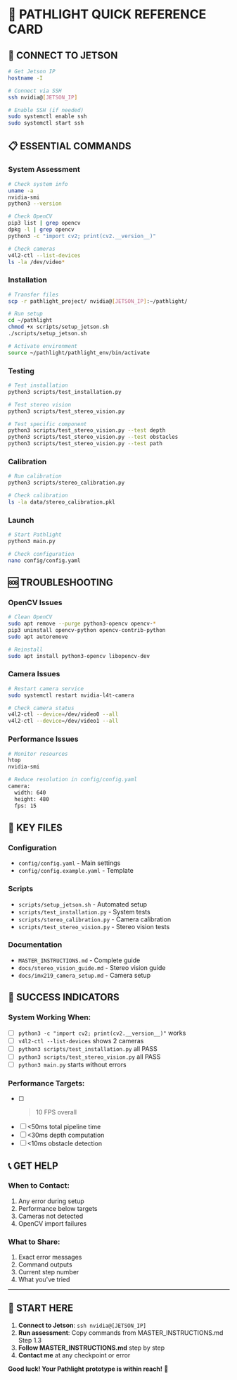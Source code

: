 # 🚀 PATHLIGHT QUICK REFERENCE CARD

## 🔗 **CONNECT TO JETSON**
```bash
# Get Jetson IP
hostname -I

# Connect via SSH
ssh nvidia@[JETSON_IP]

# Enable SSH (if needed)
sudo systemctl enable ssh
sudo systemctl start ssh
```

## 📋 **ESSENTIAL COMMANDS**

### **System Assessment**
```bash
# Check system info
uname -a
nvidia-smi
python3 --version

# Check OpenCV
pip3 list | grep opencv
dpkg -l | grep opencv
python3 -c "import cv2; print(cv2.__version__)"

# Check cameras
v4l2-ctl --list-devices
ls -la /dev/video*
```

### **Installation**
```bash
# Transfer files
scp -r pathlight_project/ nvidia@[JETSON_IP]:~/pathlight/

# Run setup
cd ~/pathlight
chmod +x scripts/setup_jetson.sh
./scripts/setup_jetson.sh

# Activate environment
source ~/pathlight/pathlight_env/bin/activate
```

### **Testing**
```bash
# Test installation
python3 scripts/test_installation.py

# Test stereo vision
python3 scripts/test_stereo_vision.py

# Test specific component
python3 scripts/test_stereo_vision.py --test depth
python3 scripts/test_stereo_vision.py --test obstacles
python3 scripts/test_stereo_vision.py --test path
```

### **Calibration**
```bash
# Run calibration
python3 scripts/stereo_calibration.py

# Check calibration
ls -la data/stereo_calibration.pkl
```

### **Launch**
```bash
# Start Pathlight
python3 main.py

# Check configuration
nano config/config.yaml
```

## 🆘 **TROUBLESHOOTING**

### **OpenCV Issues**
```bash
# Clean OpenCV
sudo apt remove --purge python3-opencv opencv-*
pip3 uninstall opencv-python opencv-contrib-python
sudo apt autoremove

# Reinstall
sudo apt install python3-opencv libopencv-dev
```

### **Camera Issues**
```bash
# Restart camera service
sudo systemctl restart nvidia-l4t-camera

# Check camera status
v4l2-ctl --device=/dev/video0 --all
v4l2-ctl --device=/dev/video1 --all
```

### **Performance Issues**
```bash
# Monitor resources
htop
nvidia-smi

# Reduce resolution in config/config.yaml
camera:
  width: 640
  height: 480
  fps: 15
```

## 📁 **KEY FILES**

### **Configuration**
- `config/config.yaml` - Main settings
- `config/config.example.yaml` - Template

### **Scripts**
- `scripts/setup_jetson.sh` - Automated setup
- `scripts/test_installation.py` - System tests
- `scripts/stereo_calibration.py` - Camera calibration
- `scripts/test_stereo_vision.py` - Stereo vision tests

### **Documentation**
- `MASTER_INSTRUCTIONS.md` - Complete guide
- `docs/stereo_vision_guide.md` - Stereo vision guide
- `docs/imx219_camera_setup.md` - Camera setup

## 🎯 **SUCCESS INDICATORS**

### **System Working When:**
- [ ] `python3 -c "import cv2; print(cv2.__version__)"` works
- [ ] `v4l2-ctl --list-devices` shows 2 cameras
- [ ] `python3 scripts/test_installation.py` all PASS
- [ ] `python3 scripts/test_stereo_vision.py` all PASS
- [ ] `python3 main.py` starts without errors

### **Performance Targets:**
- [ ] >10 FPS overall
- [ ] <50ms total pipeline time
- [ ] <30ms depth computation
- [ ] <10ms obstacle detection

## 📞 **GET HELP**

### **When to Contact:**
1. Any error during setup
2. Performance below targets
3. Cameras not detected
4. OpenCV import failures

### **What to Share:**
1. Exact error messages
2. Command outputs
3. Current step number
4. What you've tried

---

## 🚀 **START HERE**

1. **Connect to Jetson**: `ssh nvidia@[JETSON_IP]`
2. **Run assessment**: Copy commands from MASTER_INSTRUCTIONS.md Step 1.3
3. **Follow MASTER_INSTRUCTIONS.md** step by step
4. **Contact me** at any checkpoint or error

**Good luck! Your Pathlight prototype is within reach!** 🎉 